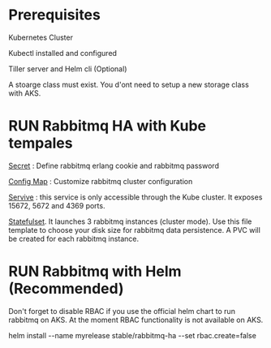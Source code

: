 
# Prerequisites

Kubernetes Cluster

Kubectl installed and configured

Tiller server and Helm cli (Optional)

A stoarge class must exist. You d'ont need to setup a new storage class with AKS.


# RUN Rabbitmq HA with Kube tempales


[Secret](https://github.com/aliouba/rabbitmq-ha-kubernetes/blob/master/secret.yaml) : Define rabbitmq erlang cookie and rabbitmq password

[Config Map](https://github.com/aliouba/rabbitmq-ha-kubernetes/blob/master/cm.yaml) : Customize rabbitmq cluster configuration 

[Servive](https://github.com/aliouba/rabbitmq-ha-kubernetes/blob/master/svc.yaml) : this service is only accessible through the Kube cluster. It exposes 15672, 5672 and 4369 ports.

[Statefulset](https://github.com/aliouba/rabbitmq-ha-kubernetes/blob/master/statefulset.yaml). It launches 3 rabbitmq instances (cluster mode). Use this file template to choose your disk size for rabbitmq data persistence. A PVC will be created for each rabbitmq instance.


# RUN Rabbitmq with Helm (Recommended)

Don't forget to disable RBAC if you use the official helm chart to run rabbitmq on AKS. At the moment RBAC functionality is not available on AKS.

helm install --name myrelease stable/rabbitmq-ha --set rbac.create=false

